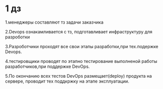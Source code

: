 # 1 дз
1.менеджеры составляют тз задачи заказчика

2.Devops ознакамливается с тз, подготавливает инфраструктуру для разроботки

3.Разроботчики проходят все свои этапы разработки,при тех.подержке Devops.

4.тестировщики проводят по этапно тестирование выполненой работы разработчиков,при поддержке DevOps.

5.По окончанию всех тестов DevOps размещает(deploy) продукта на сервере, проводит тех поддкржку на этапе эксплуатации. 
